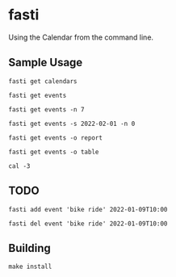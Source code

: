 # fasti

Using the Calendar from the command line.


## Sample Usage
```
fasti get calendars

fasti get events

fasti get events -n 7

fasti get events -s 2022-02-01 -n 0

fasti get events -o report

fasti get events -o table

cal -3
```

## TODO
```
fasti add event 'bike ride' 2022-01-09T10:00

fasti del event 'bike ride' 2022-01-09T10:00
```

## Building
```
make install
```

